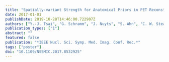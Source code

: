```yaml
---
title: "Spatially-variant Strength for Anatomical Priors in PET Reconstruction"
date: 2017-01-01
publishDate: 2019-10-28T14:46:00.722907Z
authors: ["Y.-J. Tsai", "G. Schramm", "J. Nuyts", "S. Ahn", "C. W. Stearns", "A. Bousse", "S. Arridge", "K. Thielemans"]
publication_types: ["1"]
abstract: ""
featured: false
publication: "*IEEE Nucl. Sci. Symp. Med. Imag. Conf. Rec.*"
tags: ["poster"]
doi: "10.1109/NSSMIC.2017.8532925"
---
```


